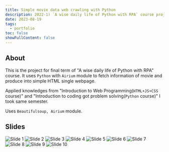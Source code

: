 ```yaml
---
title: Simple movie data web crawling with Python
description: 2022-1) `A wise daily life of Python with RPA` course project
date: 2023-08-19
tags:
  - portfolio
toc: false
showFullContent: false
---
```


## About

This is the project for final term of "A wise daily life of Python with RPA" course. It uses `Python` with `Airium` module to fetch information of movie and produce into simple HTML single webpage.

Applied knowledges from "Introduction to Web Programming(`HTML+JS+CSS` course)" and "Introduction to coding got problem solving(`Python` course)" I took same semester.

Uses `Beautifulsoup, Airium` module.

## Slides

![Slide 1](attachments/1.PNG)
![Slide 2](attachments/2.PNG)
![Slide 3](attachments/3.PNG)
![Slide 4](attachments/4.PNG)
![Slide 5](attachments/5.PNG)
![Slide 6](attachments/6.PNG)
![Slide 7](attachments/7.PNG)
![Slide 8](attachments/8.PNG)
![Slide 9](attachments/9.PNG)
![Slide 10](attachments/10.PNG)
